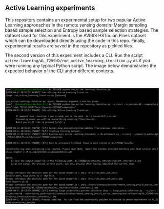 ## Active Learning experiments
This repository contains an experimental setup for two popular Active Learning approoaches in the remote sensing domain: Margin sampling based sample selection and Entropy based sample selection strategies. The dataset used for this experiment is the AVIRIS HS Indian Pines dataset which can be downloaded directly using the code in this repo. Finally, experimental results are saved in the repository as pickled files.

The second version of this experiment includes a CLI. Run the script `active-learning/AL_T29SND/run_active_learning_iteration.py` as if you were running any typical Python script. The image below demonstrates the expected behavior of the CLI under different contexts.

<br/><br/><img src='/images/cli.png' width='600' class='align-center'>
